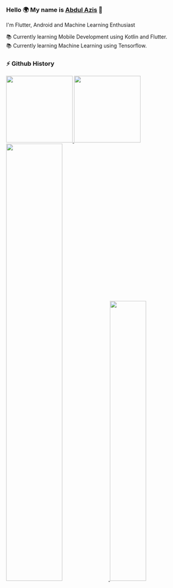 ### **Hello 🌍 My name is** [Abdul Azis](https://www.linkedin.com/in/zisz/) 👋

I'm Flutter, Android and Machine Learning Enthusiast

📚 Currently learning Mobile Development using Kotlin and Flutter.</br>
📚 Currently learning Machine Learning using Tensorflow.

### ⚡ Github History
<p align="left">
<a href="https://github.com/ziszz">
  <img height="180em" src="https://github-readme-stats.vercel.app/api?username=ziszz&show_icons=true&include_all_commits=true"/>
  <img height="180em" src="https://github-readme-stats.vercel.app/api/top-langs/?username=ziszz&layout=compact"/>
  <img width="55%" src="https://github-readme-streak-stats.herokuapp.com/?user=ziszz"/>
  <img width="44%" src="https://github-profile-trophy.vercel.app/?username=ziszz&column=4&margin-w=10&margin-h=10"/>
</a>
</p>
